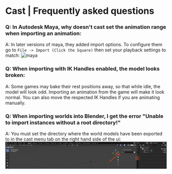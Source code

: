 # Cast | Frequently asked questions

### Q: In Autodesk Maya, why doesn't cast set the animation range when importing an animation:
A: In later versions of maya, they added import options. To configure them go to `File -> Import (Click the Square)` then set your playback settings to match: ![maya](images/maya-import.png)

### Q: When importing with IK Handles enabled, the model looks broken:
A: Some games may bake their rest positions away, so that while idle, the model will look odd. Importing an animation from the game will make it look normal. You can also move the respected IK Handles if you are animating manually.

### Q: When importing worlds into Blender, I get the error "Unable to import instances without a root directory!"
A: You must set the directory where the world models have been exported to in the cast menu tab on the right hand side of the ui: ![blender](images/blender-instance.png)